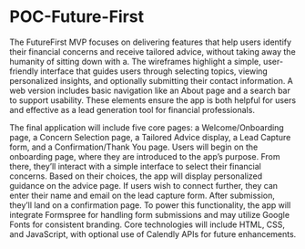# POC-Future-First

The FutureFirst MVP focuses on delivering features that help users identify their financial concerns and receive tailored advice, without taking away the humanity of sitting down with a. The wireframes highlight a simple, user-friendly interface that guides users through selecting topics, viewing personalized insights, and optionally submitting their contact information. A web version includes basic navigation like an About page and a search bar to support usability. These elements ensure the app is both helpful for users and effective as a lead generation tool for financial professionals.

The final application will include five core pages: a Welcome/Onboarding page, a Concern Selection page, a Tailored Advice display, a Lead Capture form, and a Confirmation/Thank You page. Users will begin on the onboarding page, where they are introduced to the app’s purpose. From there, they’ll interact with a simple interface to select their financial concerns. Based on their choices, the app will display personalized guidance on the advice page. If users wish to connect further, they can enter their name and email on the lead capture form. After submission, they’ll land on a confirmation page. To power this functionality, the app will integrate Formspree for handling form submissions and may utilize Google Fonts for consistent branding. Core technologies will include HTML, CSS, and JavaScript, with optional use of Calendly APIs for future enhancements.
